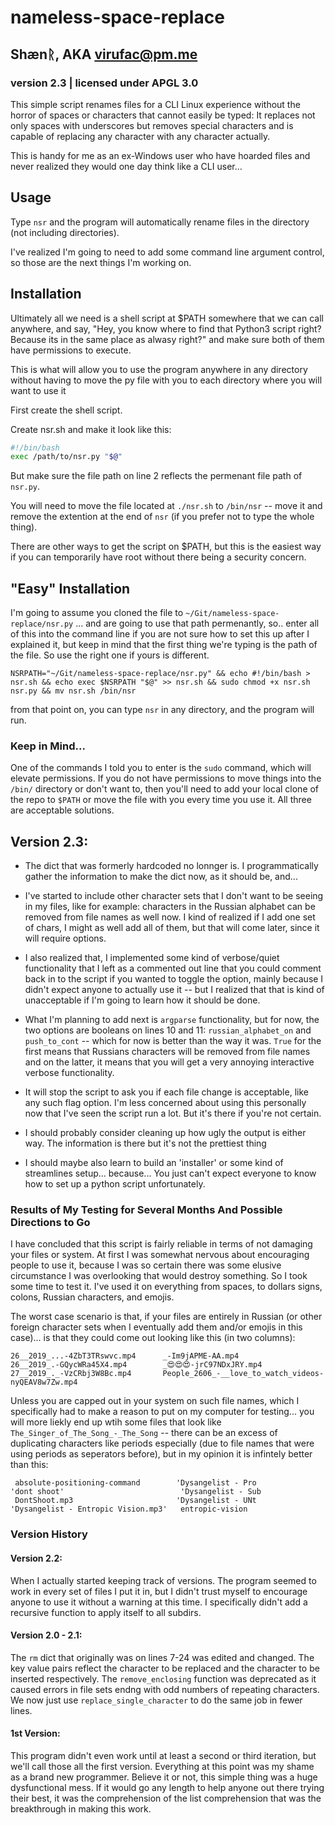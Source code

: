 # nameless-space-replace 
## Shænᚱ, AKA virufac@pm.me
### version 2.3 | licensed under APGL 3.0

This simple script renames files for a CLI Linux experience without the horror of spaces or characters that cannot easily be typed: It replaces not only spaces with underscores but removes special characters and is capable of replacing any character with any character actually. 

This is handy for me as an ex-Windows user who have hoarded files and never realized they would one day think like a CLI user...


## Usage
Type `nsr` and the program will automatically rename files in the directory (not including directories). 

I've realized I'm going to need to add some command line argument control, so those are the next things I'm working on.

## Installation
Ultimately all we need is a shell script at $PATH somewhere that we can call anywhere, and say, "Hey, you know where to find that Python3 script right? Because its in the same place as alwasy right?" and make sure both of them have permissions to execute.

This is what will allow you to use the program anywhere in any directory without having to move the py file with you to each directory where you will want to use it


First create the shell script.

Create nsr.sh and make it look like this: 

```bash
#!/bin/bash
exec /path/to/nsr.py "$@"
```

But make sure the file path on line 2 reflects the permenant file path of `nsr.py`.

You will need to move the file located at `./nsr.sh` to `/bin/nsr` -- move it and remove the extention at the end of `nsr` (if you prefer not to type the whole thing).

There are other ways to get the script on $PATH, but this is the easiest way if you can temporarily have root without there being a security concern.

## "Easy" Installation

I'm going to assume you cloned the file to `~/Git/nameless-space-replace/nsr.py` ... and are going to use that path permenantly, so.. enter all of this into the command line if you are not sure how to set this up after I explained it, but keep in mind that the first thing we're typing is the path of the file. So use the right one if yours is different.

`NSRPATH="~/Git/nameless-space-replace/nsr.py" && echo #!/bin/bash > nsr.sh && echo exec $NSRPATH "$@" >> nsr.sh && sudo chmod +x nsr.sh nsr.py && mv nsr.sh /bin/nsr` 

from that point on, you can type `nsr` in any directory, and the program will run.

### Keep in Mind...

One of the commands I told you to enter is the `sudo` command, which will elevate permissions. If you do not have permissions to move things into the `/bin/` directory or don't want to, then you'll need to add your local clone of the repo to `$PATH` or move the file with you every time you use it. All three are acceptable solutions.

## Version 2.3: 

* The dict that was formerly hardcoded no lonnger is. I programmatically gather the information to make the dict now, as it should be, and...

* I've started to include other character sets that I don't want to be seeing in my files, like for example: characters in the Russian alphabet can be removed from file names as well now. I kind of realized if I add one set of chars, I might as well add all of them, but that will come later, since it will require options.

* I also realized that, I implemented some kind of verbose/quiet functionality that I left as a commented out line that you could comment back in to the script if you wanted to toggle the option, mainly because I didn't expect anyone to actually use it -- but I realized that that is kind of unacceptable if I'm going to learn how it should be done. 

* What I'm planning to add next is `argparse` functionality, but for now, the two options are booleans on lines 10 and 11: `russian_alphabet_on` and `push_to_cont` -- which for now is better than the way it was. `True` for the first means that Russians characters will be removed from file names and on the latter, it means that you will get a very annoying interactive verbose functionality. 
* It will stop the script to ask you if each file change is acceptable, like any such flag option. I'm less concerned about using this personally now that I've seen the script run a lot. But it's there if you're not certain.

* I should probably consider cleaning up how ugly the output is either way. The information is there but it's not the prettiest thing

* I should maybe also learn to build an 'installer' or some kind of streamlines setup... because... You just can't expect everyone to know how to set up a python script unfortunately.

### Results of My Testing for Several Months And Possible Directions to Go

I have concluded that this script is fairly reliable in terms of not damaging your files or system. At first I was somewhat nervous about encouraging people to use it, because I was so certain there was some elusive circumstance I was overlooking that would destroy something. So I took some time to test it. I've used it on everything from spaces, to dollars signs, colons, Russian characters, and emojis. 

The worst case scenario is that, if your files are entirely in Russian (or other foreign character sets when I eventually add them and/or emojis in this case)... is that they could come out looking like this (in two columns):

```
26__2019_...-4ZbT3TRswvc.mp4      _-Im9jAPME-AA.mp4
26__2019_.-GQycWRa45X4.mp4        _😍😍😍-jrC97NDxJRY.mp4
27__2019_._-VzCRbj3W8Bc.mp4       People_2606_-__love_to_watch_videos-nyQEAV8w7Zw.mp4
```

Unless you are capped out in your system on such file names, which I specifically had to make a reason to put on my computer for testing...  you will more liekly end up wtih some files that look like `The_Singer_of_The_Song_-_The_Song` -- there can be an excess of duplicating characters like periods especially (due to file names that were using periods as seperators before), but in my opinion it is infintely better than this: 

```
 absolute-positioning-command        'Dysangelist - Pro
'dont shoot'                          'Dysangelist - Sub
 DontShoot.mp3                       'Dysangelist - UNt
'Dysangelist - Entropic Vision.mp3'   entropic-vision 
```

### Version History

#### Version 2.2: 
When I actually started keeping track of versions. The program seemed to work in every set of files I put it in, but I didn't trust myself to encourage anyone to use it without a warning at this time. I specifically didn't add a recursive function to apply itself to all subdirs.

#### Version 2.0 - 2.1: 
The `rm` dict that originally was on lines 7-24 was edited and changed. The key value pairs reflect the character to be replaced and the character to be inserted respectively. The `remove_enclosing` function was deprecated as it caused errors in file sets endng with odd numbers of repeating characters. We now just use `replace_single_character` to do the same job in fewer lines.

#### 1st Version: 
This program didn't even work until at least a second or third iteration, but we'll call those all the first version. Everything at this point was my shame as a brand new programmer. Believe it or not, this simple thing was a huge dysfunctional mess. If it would go any length to help anyone out there trying their best, it was the comprehension of the list comprehension that was the breakthrough in making this work.


